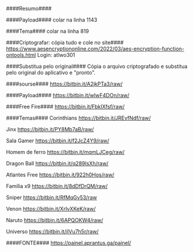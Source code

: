 ####Resumo####

####Payload####
colar na linha 1143

####Tema####
colar na linha 819

####Criptografar: cópia tudo e cole no site####
https://www.aesencryptiononline.com/2022/03/aes-encryption-function-ontools.html
Login: atlwo301

####Substitua pelo original####
Cópia o arquivo criptografado e substitua pelo original do aplicativo e "pronto".

####sourse####
https://bitbin.it/A2jkPTa3/raw/

####Payload####
https://bitbin.it/wIwF4DOn/raw/

####Free Fire####
https://bitbin.it/FbkIXfsf/raw/

####Temas####
Corinthians
https://bitbin.it/JREvfNdf/raw/

Jinx
https://bitbin.it/PY8Mb7aB/raw/

Sala Gamer
https://bitbin.it/f2JcZ4Y9/raw/

Homem de ferro
https://bitbin.it/mqmLJCeg/raw/

Dragon Ball
https://bitbin.it/q289IsXh/raw/

Atlantes Free
https://bitbin.it/922h0Hos/raw/

Família x9
https://bitbin.it/8dDfDrQM/raw/

Sniper
https://bitbin.it/RfMqGv53/raw

Venon
https://bitbin.it/XrIvXKeK/raw/

Naruto
https://bitbin.it/6APQOKW4/raw/

Universo
https://bitbin.it/ilVu7h5r/raw/

####FONTE####
https://painel.aprantus.ga/painel/
